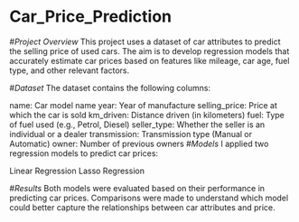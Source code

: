 # Car_Price_Prediction

#*Project Overview*
This project uses a dataset of car attributes to predict the selling price of used cars. The aim is to develop regression models that accurately estimate car prices based on features like mileage, car age, fuel type, and other relevant factors.

#*Dataset*
The dataset contains the following columns:

name: Car model name
year: Year of manufacture
selling_price: Price at which the car is sold
km_driven: Distance driven (in kilometers)
fuel: Type of fuel used (e.g., Petrol, Diesel)
seller_type: Whether the seller is an individual or a dealer
transmission: Transmission type (Manual or Automatic)
owner: Number of previous owners
#*Models*
I applied two regression models to predict car prices:

Linear Regression
Lasso Regression

#*Results*
Both models were evaluated based on their performance in predicting car prices. Comparisons were made to understand which model could better capture the relationships between car attributes and price.



